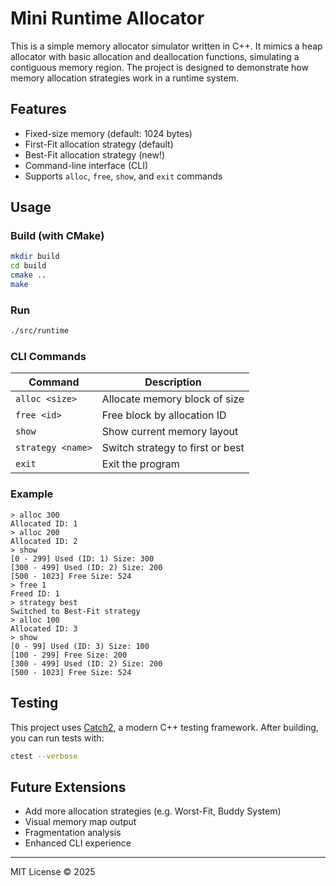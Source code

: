 # Mini Runtime Allocator

This is a simple memory allocator simulator written in C++. It mimics a heap allocator with basic allocation and deallocation functions, simulating a contiguous memory region. The project is designed to demonstrate how memory allocation strategies work in a runtime system.

## Features

* Fixed-size memory (default: 1024 bytes)
* First-Fit allocation strategy (default)
* Best-Fit allocation strategy (new!)
* Command-line interface (CLI)
* Supports `alloc`, `free`, `show`, and `exit` commands

## Usage

### Build (with CMake)

```bash
mkdir build
cd build
cmake ..
make
```

### Run

```bash
./src/runtime
```

### CLI Commands

| Command        | Description                   |
| -------------- | ----------------------------- |
| `alloc <size>` | Allocate memory block of size |
| `free <id>`    | Free block by allocation ID   |
| `show`         | Show current memory layout    |
|`strategy <name>`| Switch strategy to first or best |
| `exit`         | Exit the program              |

### Example

```
> alloc 300
Allocated ID: 1
> alloc 200
Allocated ID: 2
> show
[0 - 299] Used (ID: 1) Size: 300  
[300 - 499] Used (ID: 2) Size: 200  
[500 - 1023] Free Size: 524  
> free 1
Freed ID: 1
> strategy best
Switched to Best-Fit strategy
> alloc 100
Allocated ID: 3
> show
[0 - 99] Used (ID: 3) Size: 100  
[100 - 299] Free Size: 200  
[300 - 499] Used (ID: 2) Size: 200  
[500 - 1023] Free Size: 524  

```

## Testing

This project uses [Catch2](https://github.com/catchorg/Catch2), a modern C++ testing framework. After building, you can run tests with:

```bash
ctest --verbose
```

## Future Extensions

* Add more allocation strategies (e.g. Worst-Fit, Buddy System)
* Visual memory map output
* Fragmentation analysis
* Enhanced CLI experience

---

MIT License © 2025
